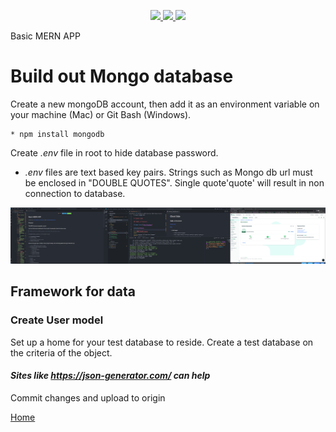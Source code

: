 <p align='center'>
  <a href="https://github.com/saibhreas">
    <img src="https://img.shields.io/badge/GitHub-100000?style=flat&logo=github&logoColor=white">
  </a>  
  <a href='https://www.linkedin.com/in/siobhanknuttel'>
      <img src='https://img.shields.io/badge/LinkedIn-blue?style=flat&logo=linkedin&labelColor=blue'>
  </a>
    <a href='https://www.upwork.com/freelancers/siobhank4?viewMode=1'> 
    <img src='https://img.shields.io/badge/UpWork-6FDA44?style=for-the-badge&logo=Upwork&logoColor=white' witth="45" height="20"> 
  </a>
  
</p>
Basic MERN APP

# Build out Mongo database

Create a new mongoDB account, then add it as an environment variable on your machine (Mac) or Git Bash (Windows).

    * npm install mongodb

Create *.env* file in root to hide database password.

  - *.env* files are text based key pairs.  Strings such as Mongo db url must be enclosed in "DOUBLE QUOTES".  Single quote'quote' will result in non connection to database.

![screenshot](/images/threeElements2.png)

## Framework for data 

### Create User model
  
Set up a home for your test database to reside. Create a test database on the criteria of the object.

#### *Sites like **https://json-generator.com/** can help*

Commit changes and upload to origin

[Home](/READme.md)
